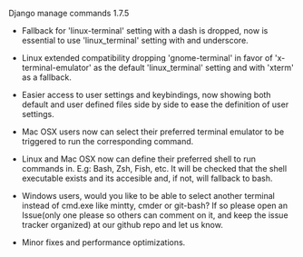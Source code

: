 Django manage commands 1.7.5

 - Fallback for 'linux-terminal' setting with a dash is dropped, now is essential to use 'linux_terminal' setting with and underscore.

 - Linux extended compatibility dropping 'gnome-terminal' in favor of 'x-terminal-emulator' as the default 'linux_terminal' setting and with 'xterm' as a fallback.

 - Easier access to user settings and keybindings, now showing both default and user defined files side by side to ease the definition of user settings.

 - Mac OSX users now can select their preferred terminal emulator to be triggered to run the corresponding command.

 - Linux and Mac OSX now can define their preferred shell to run commands in. E.g: Bash, Zsh, Fish, etc. It will be checked that the shell executable exists and its accesible and, if not, will fallback to bash.

 - Windows users, would you like to be able to select another terminal instead of cmd.exe like mintty, cmder or git-bash? If so please open an Issue(only one please so others can comment on it, and keep the issue tracker organized) at our github repo and let us know.

 - Minor fixes and performance optimizations.